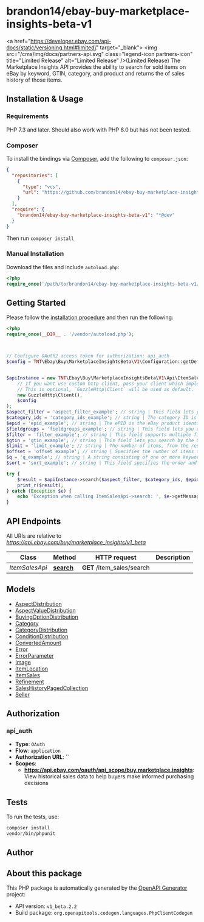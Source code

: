 # brandon14/ebay-buy-marketplace-insights-beta-v1

<a href=\"https://developer.ebay.com/api-docs/static/versioning.html#limited\" target=\"_blank\"> <img src=\"/cms/img/docs/partners-api.svg\" class=\"legend-icon partners-icon\" title=\"Limited Release\"  alt=\"Limited Release\" />(Limited Release)</a> The Marketplace Insights API provides the ability to search for sold items on eBay by keyword, GTIN, category, and product and returns the of sales history of those items.


## Installation & Usage

### Requirements

PHP 7.3 and later.
Should also work with PHP 8.0 but has not been tested.

### Composer

To install the bindings via [Composer](https://getcomposer.org/), add the following to `composer.json`:

```json
{
  "repositories": [
    {
      "type": "vcs",
      "url": "https://github.com/brandon14/ebay-buy-marketplace-insights-beta-v1.git"
    }
  ],
  "require": {
    "brandon14/ebay-buy-marketplace-insights-beta-v1": "*@dev"
  }
}
```

Then run `composer install`

### Manual Installation

Download the files and include `autoload.php`:

```php
<?php
require_once('/path/to/brandon14/ebay-buy-marketplace-insights-beta-v1/vendor/autoload.php');
```

## Getting Started

Please follow the [installation procedure](#installation--usage) and then run the following:

```php
<?php
require_once(__DIR__ . '/vendor/autoload.php');



// Configure OAuth2 access token for authorization: api_auth
$config = TNT\Ebay\Buy\MarketplaceInsightsBeta\V1\Configuration::getDefaultConfiguration()->setAccessToken('YOUR_ACCESS_TOKEN');


$apiInstance = new TNT\Ebay\Buy\MarketplaceInsightsBeta\V1\Api\ItemSalesApi(
    // If you want use custom http client, pass your client which implements `GuzzleHttp\ClientInterface`.
    // This is optional, `GuzzleHttp\Client` will be used as default.
    new GuzzleHttp\Client(),
    $config
);
$aspect_filter = 'aspect_filter_example'; // string | This field lets you filter by item aspects. The aspect name/value pairs and category, which is required, is used to limit the results to specific aspects of the item. For example, in a clothing category one aspect pair would be Color/Red. The results are returned in the <b>refinement</b> container.   <br /><br />For example, the method below uses the category ID for Women's Clothing. This will return only sold items for a woman's red or blue shirt.   <br /><br /><code>/buy/marketplace_insights/v1_beta/item_sales/search?q=shirt&category_ids=15724&aspect_filter=categoryId:15724,Color:{Red|Blue}</code> <br /><br />To get a list of the aspects pairs and the category, which is returned in the <b> dominantCategoryId</b> field, set <b> fieldgroups</b> to <code>ASPECT_REFINEMENTS</code>.   <br /><br /> <code>/buy/marketplace_insights/v1_beta/item_sales/search?q=shirt&category_ids=15724&fieldgroups=ASPECT_REFINEMENTS</code>  <br /><br /><b>Format: </b> <code><i>aspectName</i>:{<i>value1</i>|<i>value2</i>}</code>    <br /><br /><b>Required: </b> The category ID is required <i>twice</i>; once as a URI parameter and as part of the <b> aspect_filter</b> parameter. For implementation help, refer to eBay API documentation at https://developer.ebay.com/api-docs/buy/marketplace_insights/types/gct:AspectFilter
$category_ids = 'category_ids_example'; // string | The category ID is required and is used to limit the results. For example, if you search for 'shirt' the result set will be very large. But if you also include the category ID <code>137084</code>, the results will be limited to 'Men's Athletic Apparel'. For example: <br /><br /><code>/buy/marketplace-insights/v1_beta/item_sales/search?q=shirt&category_ids=137084</code>                <p>The list of eBay category IDs is not published and category IDs are not the same across all the eBay marketplaces. You can use the following techniques to find a category by site: </p>     <ul> <li>For the US marketplace, use the <a href=\"https://pages.ebay.com/sellerinformation/news/categorychanges.html\" target=\"_blank\">Category Changes page</a>.</li> <li>Use the Taxonomy API. For details see <a href=\"/api-docs/buy/buy-categories.html\">Get Categories for Buy APIs</a>. </li>  </ul>  <b> Usage:</b>  <ul><li>This field can have one category ID or a comma separated list of IDs.</li>    <li>You can use <b>category_ids</b> by itself or use it with any combination of the <b> gtin</b>, <b> epid</b>, and <b> q</b> fields, which gives you additional control over the result set.</li> </ul> <b>Restrictions: </b> <ul>  <li>Partners will be given a list of categories they can use.  </li>  <li>To use a top-level (L1) category, you <b> must</b> also include the <b> q</b>, or <b> gtin</b>, or <b> epid</b>  query parameter.  </li>  </ul> <b>Maximum number of categories:</b> 4
$epid = 'epid_example'; // string | The ePID is the eBay product identifier of a product from the eBay product catalog. This field limits the results to only items in the specified ePID. <br /><br /><code>/buy/marketplace-insights/v1_beta/item_sales/search?epid=241986085&category_ids=168058</code>  <br /><br />You can use the <a href=\"/api-docs/commerce/catalog/resources/product_summary/methods/search\">product_summary/search</a> method in the <b>Catalog</b> API to search for the ePID of the product.   <br /><br /><b> Required: </b> At least 1 <b> category_ids</b>  <br /><b> Maximum: </b> 1 <b>epid</b>    <br /><b>Optional: </b>Any combination of <b> epid</b>,  <b> gtin</b>,  or <b> q</b>
$fieldgroups = 'fieldgroups_example'; // string | This field lets you control what is to be returned in the response and accepts a comma separated list of values. <br /><br />The default is <b> MATCHING_ITEMS</b>, which returns the items that match the keyword or category specified. The other values return data that can be used to create histograms. For code examples see, <a href=\"#request.aspect_filter\">aspect_filter</a>. <br /><br /><b> Valid Values: </b> <ul>    <li><b> ASPECT_REFINEMENTS</b> - This returns the <a href=\"#response.refinement.aspectDistributions\">aspectDistributions</a> container, which has the <b> dominantCategoryId</b>, <b> matchCount</b>, and <b> refinementHref</b> for the various aspects of the items found. For example, if you searched for 'Mustang', some of the aspect would be <b> Model Year</b>,  <b> Exterior Color</b>, <b> Vehicle Mileage</b>, etc. <br /> <br /><span class=\"tablenote\"> <b>Note: </b> ASPECT_REFINEMENTS are category specific.</span> <br /><br /></li>   <li><b> BUYING_OPTION_REFINEMENTS</b> - This returns the <a href=\"#response.refinement.buyingOptionDistributions\">buyingOptionDistributions</a>  container, which has the <b> matchCount</b> and <b> refinementHref</b> for <b> AUCTION</b> and <b> FIXED_PRICE</b> (Buy It Now) items. <br /><br /><span class=\"tablenote\"> <b>Note: </b>Classified items are not supported. </span> <br /><br /> </li>   <li><b> CATEGORY_REFINEMENTS</b> - This returns the <a href=\"#response.refinement.categoryDistributions\">categoryDistributions</a> container, which has the categories that the item is in.   </li>   <li><b> CONDITION_REFINEMENTS</b> - This returns the <a href=\"#response.refinement.conditionDistributions\">conditionDistributions</a>  container, such as <b> NEW</b>, <b> USED</b>, etc. Within these groups are multiple states of the condition. For example, <b> New </b> can be New without tag, New in box, New without box, etc. </li>   <li><b> MATCHING_ITEMS</b> - This is meant to be used with one or more of the refinement values above. You use this to return the specified refinements and all the matching items. </li> <li><b> FULL </b> - This returns all the refinement containers and all the matching items.</li>   </ul> Code so that your app gracefully handles any future changes to this list.  <br /><br /><b>Default: </b> MATCHING_ITEMS
$filter = 'filter_example'; // string | This field supports multiple field filters that can be used to limit/customize the result set. <br /><br />The following lists the supported filters. For details and examples for all the filters, see <a href=\"/api-docs/buy/static/ref-buy-browse-filters.html\">Buy API Field Filters</a>.  <table> <tr> <td><ul>     <li><a href=\"/api-docs/buy/static/ref-buy-browse-filters.html#buyingOptions\">buyingOptions</a> </li>    <li><a href=\"/api-docs/buy/static/ref-buy-browse-filters.html#conditionIds\">conditionIds</a> </li>    <li><a href=\"/api-docs/buy/static/ref-buy-browse-filters.html#conditions\">conditions</a> </li>    <li><a href=\"/api-docs/buy/static/ref-buy-browse-filters.html#itemLocationCountry\">itemLocationCountry</a> </li> </ul> </td>      <td> <ul><li><a href=\"/api-docs/buy/static/ref-buy-browse-filters.html#lastSoldDate\">lastSoldDate</a> </li>    <li><a href=\"/api-docs/buy/static/ref-buy-browse-filters.html#price\">price</a> </li>    <li><a href=\"/api-docs/buy/static/ref-buy-browse-filters.html#priceCurrency\">priceCurrency</a> </li>  </ul></td>  </tr> </table> <br />The following example filters the result set by price. <b>Note: </b>To filter by price, <b>price</b> and <b>priceCurrency</b> must always be used together.   <br /><br /><code>/buy/marketplace-insights/v1_beta/item_sales/search?q=iphone&category_ids=15724&filter=price:[50..500],priceCurrency:USD</code> For implementation help, refer to eBay API documentation at https://developer.ebay.com/api-docs/buy/marketplace_insights/types/cos:FilterField
$gtin = 'gtin_example'; // string | This field lets you search by the Global Trade Item Number of the item as defined by <a href=\"https://www.gtin.info\" target=\"_blank\">https://www.gtin.info</a>. This can be a UPC (Universal Product Code), EAN (European Article Number), or an ISBN (International Standard Book Number) value.        <br /><br /><code>/buy/marketplace-insights/v1_beta/item_sales/search?gtin=241986085&category_ids=9355</code> <br /><br /><b> Required: </b> At least 1 <b> category_ids</b>  <br /><b> Maximum: </b> 1 <b>gtin</b>    <br /><b>Optional: </b>Any combination of <b> epid</b>,  <b> gtin</b>,  or <b> q</b>
$limit = 'limit_example'; // string | The number of items, from the result set, returned in a single page.  <br /><br /><b> Default:</b> 50<br /><b> Maximum number of items per page (limit): </b>200  <br /> <b> Maximum number of items in a result set: </b> 10,000
$offset = 'offset_example'; // string | Specifies the number of items to skip in the result set. This is used with the <b> limit</b> field to control the pagination of the output.  <br /><br />If <b> offset</b> is 0 and <b> limit</b> is 10, the method will retrieve items 1-10 from the list of items returned, if <b> offset</b> is 10 and <b> limit</b> is 10, the method will retrieve items 11 thru 20 from the list of items returned.  <br /><br /><b> Valid Values</b>: 0-10,000 (inclusive) <br /> <b> Default:</b> 0 <br /> <b> Maximum number of items returned: </b> 10,000
$q = 'q_example'; // string | A string consisting of one or more keywords that are used to search for items on eBay. The keywords are handled as follows: <ul><li>If the keywords are separated by a comma, it is treated as an AND. In the following example, the query returns items that have iphone <b> AND</b> ipad.<br /><br /><code>/buy/marketplace-insights/v1_beta/item_sales/search?q=iphone,ipad&category_ids=15724</code>  <br/> </li>  <li> If the keywords are separated by a space, it is treated as an OR.  In the following examples, the query returns items that have iphone <b> OR</b> ipad.   <br /><br /><code>/buy/marketplace-insights/v1_beta/item_sales/search?q=iphone&category_ids=15724&nbsp;ipad</code> <br /><code>/buy/marketplace-insights/v1_beta/item_sales/search?q=iphone,&nbsp;ipad&category_ids=15724</code> <br />   </li></ul> <b> Restriction: </b>The <code>*</code> wildcard character is <b> not</b> allowed in this field. <br /><br /><b> Required: </b> At least 1 <b> category_ids</b>  <br /><b>Optional: </b>Any combination of <b> epid</b>,  <b> gtin</b>,  or <b> q</b>
$sort = 'sort_example'; // string | This field specifies the order and the field name to use to sort the items. To sort in descending order use <code>-</code> before the field name.  Currently, you can only sort by price (in ascending or descending order).     <br /><br />If no sort parameter is submitted, the result set is sorted by  &quot;<a href=\"https://pages.ebay.com/help/sell/searchstanding.html\" target=\"_blank\">Best Match</a>&quot;.     <br /><br />The following are examples of using the <b> sort</b> query parameter.    <br /><br /><table><tr><th>Sort</th><th>Result</th></tr><tr><td><code>&sort=price</code></td><td> Sorts by <b> price</b> in ascending order (lowest price first)</td></tr><tr><td><code>&sort=-price</code></td><td> Sorts by <b> price</b> in descending order (highest price first)</td></tr></table><br /><b> Default: </b> ascending For implementation help, refer to eBay API documentation at https://developer.ebay.com/api-docs/buy/marketplace_insights/types/cos:SortField

try {
    $result = $apiInstance->search($aspect_filter, $category_ids, $epid, $fieldgroups, $filter, $gtin, $limit, $offset, $q, $sort);
    print_r($result);
} catch (Exception $e) {
    echo 'Exception when calling ItemSalesApi->search: ', $e->getMessage(), PHP_EOL;
}

```

## API Endpoints

All URIs are relative to *https://api.ebay.com/buy/marketplace_insights/v1_beta*

Class | Method | HTTP request | Description
------------ | ------------- | ------------- | -------------
*ItemSalesApi* | [**search**](docs/Api/ItemSalesApi.md#search) | **GET** /item_sales/search | 

## Models

- [AspectDistribution](docs/Model/AspectDistribution.md)
- [AspectValueDistribution](docs/Model/AspectValueDistribution.md)
- [BuyingOptionDistribution](docs/Model/BuyingOptionDistribution.md)
- [Category](docs/Model/Category.md)
- [CategoryDistribution](docs/Model/CategoryDistribution.md)
- [ConditionDistribution](docs/Model/ConditionDistribution.md)
- [ConvertedAmount](docs/Model/ConvertedAmount.md)
- [Error](docs/Model/Error.md)
- [ErrorParameter](docs/Model/ErrorParameter.md)
- [Image](docs/Model/Image.md)
- [ItemLocation](docs/Model/ItemLocation.md)
- [ItemSales](docs/Model/ItemSales.md)
- [Refinement](docs/Model/Refinement.md)
- [SalesHistoryPagedCollection](docs/Model/SalesHistoryPagedCollection.md)
- [Seller](docs/Model/Seller.md)

## Authorization

### api_auth

- **Type**: `OAuth`
- **Flow**: `application`
- **Authorization URL**: ``
- **Scopes**: 
    - **https://api.ebay.com/oauth/api_scope/buy.marketplace.insights**: View historical sales data to help buyers make informed purchasing decisions

## Tests

To run the tests, use:

```bash
composer install
vendor/bin/phpunit
```

## Author



## About this package

This PHP package is automatically generated by the [OpenAPI Generator](https://openapi-generator.tech) project:

- API version: `v1_beta.2.2`
- Build package: `org.openapitools.codegen.languages.PhpClientCodegen`
